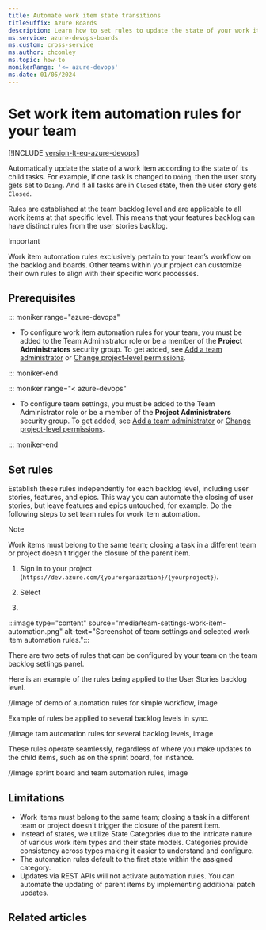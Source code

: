 ```yaml
---
title: Automate work item state transitions
titleSuffix: Azure Boards   
description: Learn how to set rules to update the state of your work items automatically, according to the state of the child tasks.  
ms.service: azure-devops-boards
ms.custom: cross-service
ms.author: chcomley
ms.topic: how-to
monikerRange: '<= azure-devops'
ms.date: 01/05/2024
---
```



# Set work item automation rules for your team

[!INCLUDE [version-lt-eq-azure-devops](../../includes/version-lt-eq-azure-devops.md)]

Automatically update the state of a work item according to the state of its child tasks. For example, if one task is changed to `Doing`, then the user story gets set to `Doing`. And if all tasks are in `Closed` state, then the user story gets `Closed`.

Rules are established at the team backlog level and are applicable to all work items at that specific level. This means that your features backlog can have distinct rules from the user stories backlog.

> [!IMPORTANT]
> Work item automation rules exclusively pertain to your team’s workflow on the backlog and boards. Other teams within your project can customize their own rules to align with their specific work processes.
## Prerequisites

::: moniker range="azure-devops"

* To configure work item automation rules for your team, you must be added to the Team Administrator role or be a member of the **Project Administrators** security group. To get added, see [Add a team administrator](../../organizations/settings/add-team-administrator.md) or [Change project-level permissions](../../organizations/security/change-project-level-permissions.md).

::: moniker-end

::: moniker range="< azure-devops"

* To configure team settings, you must be added to the Team Administrator role or be a member of the **Project Administrators** security group. To get added, see [Add a team administrator](../../organizations/settings/add-team-administrator.md) or [Change project-level permissions](../../organizations/security/change-project-level-permissions.md).

::: moniker-end

## Set rules

Establish these rules independently for each backlog level, including user stories, features, and epics. This way you can automate the closing of user stories, but leave features and epics untouched, for example. Do the following steps to set team rules for work item automation. 

> [!NOTE]
> Work items must belong to the same team; closing a task in a different team or project doesn't trigger the closure of the parent item.

1. Sign in to your project (```https://dev.azure.com/{yourorganization}/{yourproject}```).

2. Select 

3. 

   :::image type="content" source="media/team-settings-work-item-automation.png" alt-text="Screenshot of team settings and selected work item automation rules.":::

There are two sets of rules that can be configured by your team on the team backlog settings panel.



Here is an example of the rules being applied to the User Stories backlog level.


//Image of demo of automation rules for simple workflow, image

Example of rules be applied to several backlog levels in sync.

//Image tam automation rules for several backlog levels, image

These rules operate seamlessly, regardless of where you make updates to the child items, such as on the sprint board, for instance.

//Image sprint board and team automation rules, image


## Limitations

- Work items must belong to the same team; closing a task in a different team or project doesn't trigger the closure of the parent item.
- Instead of states, we utilize State Categories due to the intricate nature of various work item types and their state models. Categories provide consistency across types making it easier to understand and configure.
- The automation rules default to the first state within the assigned category.
- Updates via REST APIs will not activate automation rules. You can automate the updating of parent items by implementing additional patch updates.

## Related articles

